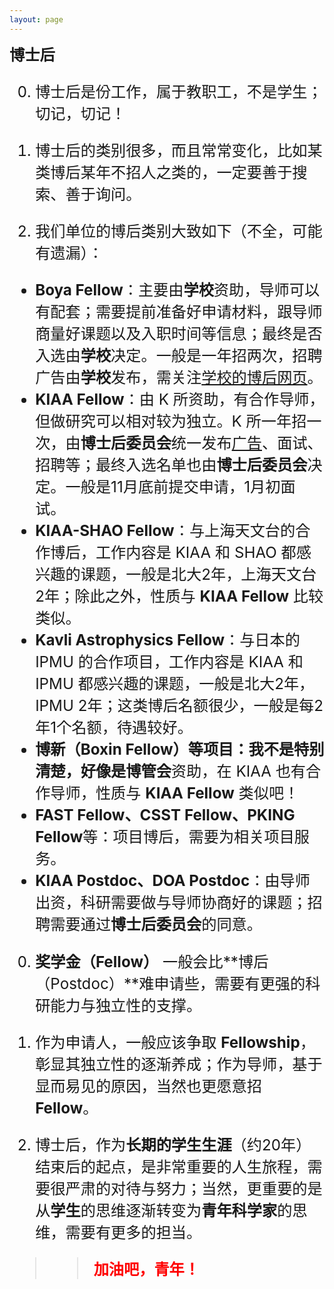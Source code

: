 ```yaml
---
layout: page
---
```


<big><big><big> **博士后**

0. 博士后是份工作，属于教职工，不是学生；切记，切记！

0. 博士后的类别很多，而且常常变化，比如某类博后某年不招人之类的，一定要善于搜索、善于询问。

0. 我们单位的博后类别大致如下（不全，可能有遗漏）：
  - **Boya Fellow**：主要由**学校**资助，导师可以有配套；需要提前准备好申请材料，跟导师商量好课题以及入职时间等信息；最终是否入选由**学校**决定。一般是一年招两次，招聘广告由**学校**发布，需关注[学校的博后网页](https://postdocs.pku.edu.cn/)。
  - **KIAA Fellow**：由 K 所资助，有合作导师，但做研究可以相对较为独立。K 所一年招一次，由**博士后委员会**统一发布[广告](http://kiaa.pku.edu.cn/Job_Opportunities/Postdoc_Positions.htm)、面试、招聘等；最终入选名单也由**博士后委员会**决定。一般是11月底前提交申请，1月初面试。
  - **KIAA-SHAO Fellow**：与上海天文台的合作博后，工作内容是 KIAA 和 SHAO 都感兴趣的课题，一般是北大2年，上海天文台2年；除此之外，性质与 **KIAA Fellow** 比较类似。
  - **Kavli Astrophysics Fellow**：与日本的 IPMU 的合作项目，工作内容是 KIAA 和 IPMU 都感兴趣的课题，一般是北大2年，IPMU 2年；这类博后名额很少，一般是每2年1个名额，待遇较好。
  - **博新（Boxin Fellow）**等项目：我不是特别清楚，好像是**博管会**资助，在 KIAA 也有合作导师，性质与 **KIAA Fellow** 类似吧！
  - **FAST Fellow、CSST Fellow、PKING Fellow**等：项目博后，需要为相关项目服务。
  - **KIAA Postdoc、DOA Postdoc**：由导师出资，科研需要做与导师协商好的课题；招聘需要通过**博士后委员会**的同意。

0. **奖学金（Fellow）** 一般会比**博后（Postdoc）**难申请些，需要有更强的科研能力与独立性的支撑。

0. 作为申请人，一般应该争取 **Fellowship**，彰显其独立性的逐渐养成；作为导师，基于显而易见的原因，当然也更愿意招 **Fellow**。

0. 博士后，作为**长期的学生生涯**（约20年）结束后的起点，是非常重要的人生旅程，需要很严肃的对待与努力；当然，更重要的是从**学生**的思维逐渐转变为**青年科学家**的思维，需要有更多的担当。

>> <font color="red"><b>加油吧，青年！</b></font>

<!---------------------------------------------------------------->

<script type="text/x-mathjax-config">

  MathJax.Hub.Config({
    tex2jax: {
      inlineMath: [ ['$','$'] ],
      processEscapes: true
    }
  });
</script>

<!---------------------------------------------------------------->

<script type="text/javascript"
  src="https://cdn.mathjax.org/mathjax/latest/MathJax.js?config=TeX-AMS-MML_HTMLorMML">
</script>